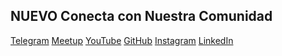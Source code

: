 ## <i class="fas fa-link"></i> NUEVO Conecta con Nuestra Comunidad

<div class="community-links">
  <a href="https://t.me/PythonCDMX" target="_blank" rel="noopener noreferrer" class="community-link telegram"><i class="fab fa-telegram"></i> Telegram</a>
  <a href="https://www.meetup.com/python-mexico" target="_blank" rel="noopener noreferrer" class="community-link meetup"><i class="fab fa-meetup"></i> Meetup</a>
  <a href="https://www.youtube.com/@PythonMexico" target="_blank" rel="noopener noreferrer" class="community-link youtube"><i class="fab fa-youtube"></i> YouTube</a>
  <a href="https://github.com/PythonMexico/pythonCDMX" target="_blank" rel="noopener noreferrer" class="community-link github"><i class="fab fa-github"></i> GitHub</a>
  <a href="https://www.instagram.com/pythoncdmx/" target="_blank" rel="noopener noreferrer" class="community-link instagram"><i class="fab fa-instagram"></i> Instagram</a>
  <a href="https://www.linkedin.com/groups/13126454/" target="_blank" rel="noopener noreferrer" class="community-link linkedin"><i class="fab fa-linkedin"></i> LinkedIn</a>
</div>

